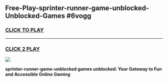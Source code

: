 
## Free-Play-sprinter-runner-game-unblocked-Unblocked-Games #6vogg
<h3>
<a href="https://news.freeplayer.one?title=sprinter-runner-game-unblocked&ref=8M">CLICK TO PLAY</a></h3>
<hr>

<h3>
<a href="https://news.freeplayer.one?title=sprinter-runner-game-unblocked&ref=8M">CLICK 2 PLAY</a>
  
</h3>

<a href="https://news.freeplayer.one?title=sprinter-runner-game-unblocked&ref=8M"><img src="https://clearcache.store/games.png"></a>


**sprinter-runner-game-unblocked games unblocked: Your Gateway to Fun and Accessible Online Gaming**
